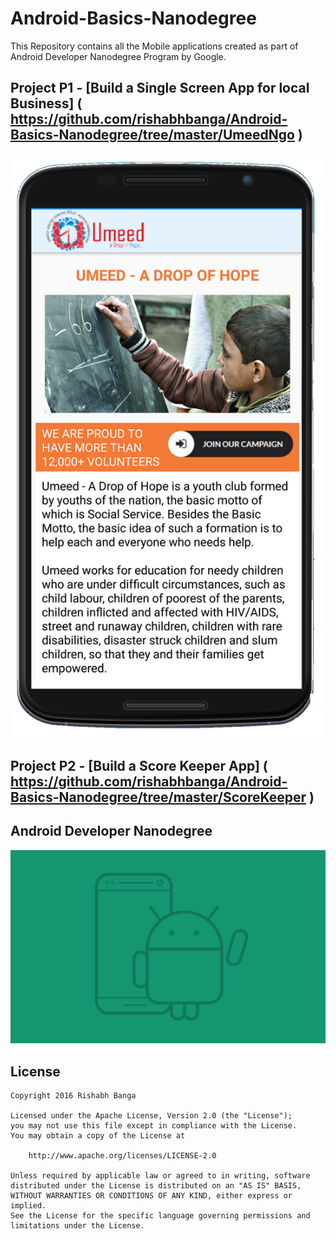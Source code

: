 # Android-Basics-Nanodegree

This Repository contains all the Mobile applications created as part of Android Developer Nanodegree Program by Google. 

## Project P1 - [Build a Single Screen App for local Business] ( https://github.com/rishabhbanga/Android-Basics-Nanodegree/tree/master/UmeedNgo )

![alt-text-1](https://github.com/rishabhbanga/Android-Basics-Nanodegree/blob/master/screenshots/P1-1.png "Umeed NGO's Landing Page")

## Project P2 - [Build a Score Keeper App] ( https://github.com/rishabhbanga/Android-Basics-Nanodegree/tree/master/ScoreKeeper )

## Android Developer Nanodegree
[![Udacity][99]][100]

[99]: https://github.com/rishabhbanga/Android-Nanodegree/blob/master/screenshots/nanodegree-logo.png
[100]: https://www.udacity.com/course/android-developer-nanodegree--nd801

## License

    Copyright 2016 Rishabh Banga

    Licensed under the Apache License, Version 2.0 (the "License");
    you may not use this file except in compliance with the License.
    You may obtain a copy of the License at

        http://www.apache.org/licenses/LICENSE-2.0

    Unless required by applicable law or agreed to in writing, software
    distributed under the License is distributed on an "AS IS" BASIS,
    WITHOUT WARRANTIES OR CONDITIONS OF ANY KIND, either express or implied.
    See the License for the specific language governing permissions and
    limitations under the License.
